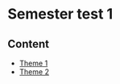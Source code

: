 # Semester test 1
## Content
- [Theme 1](https://github.com/RagingGrim/university-public/blob/master/INL240/SourcesOfEthicalAwarenessAndValues.md)
- [Theme 2](https://github.com/RagingGrim/university-public/blob/master/INL240/theme2.md)
